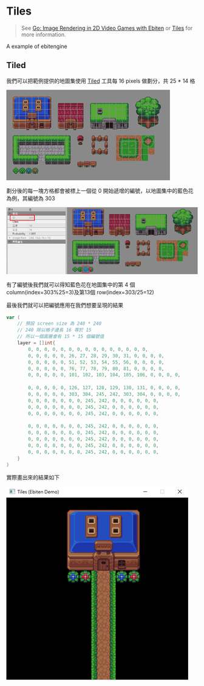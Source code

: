 # Tiles

> See [Go: Image Rendering in 2D Video Games with Ebiten](https://medium.com/a-journey-with-go/go-image-rendering-in-2d-video-games-with-ebiten-912cc2360c4f) or [Tiles](https://ebiten.org/examples/tiles.html) for more information.

A example of ebitengine

## Tiled

我們可以把範例提供的地圖集使用 [Tiled](https://www.mapeditor.org/) 工具每 16 pixels 做劃分，共 25 * 14 格

![tiled](docs/images/tiled_image.png)

劃分後的每一塊方格都會被標上一個從 0 開始遞增的編號，以地圖集中的藍色花為例，其編號為 303

![blue flower](docs/images/blue_flower.png)

有了編號後我們就可以得知藍色花在地圖集中的第 4 個 column(index=303%25=3)及第13個 row(index=303/25=12)

最後我們就可以把編號應用在我們想要呈現的結果
```go
var (
    // 預設 screen size 為 240 * 240
    // 240 除以格子邊長 16 等於 15
    // 所以一個圖層會有 15 * 15 個編號值
    layer = []int{
        0, 0, 0, 0, 0, 0, 0, 0, 0, 0, 0, 0, 0, 0, 0,
        0, 0, 0, 0, 0, 26, 27, 28, 29, 30, 31, 0, 0, 0, 0,
        0, 0, 0, 0, 0, 51, 52, 53, 54, 55, 56, 0, 0, 0, 0,
        0, 0, 0, 0, 0, 76, 77, 78, 79, 80, 81, 0, 0, 0, 0,
        0, 0, 0, 0, 0, 101, 102, 103, 104, 105, 106, 0, 0, 0, 0,

        0, 0, 0, 0, 0, 126, 127, 128, 129, 130, 131, 0, 0, 0, 0,
        0, 0, 0, 0, 0, 303, 304, 245, 242, 303, 304, 0, 0, 0, 0,
        0, 0, 0, 0, 0, 0, 0, 245, 242, 0, 0, 0, 0, 0, 0,
        0, 0, 0, 0, 0, 0, 0, 245, 242, 0, 0, 0, 0, 0, 0,
        0, 0, 0, 0, 0, 0, 0, 245, 242, 0, 0, 0, 0, 0, 0,

        0, 0, 0, 0, 0, 0, 0, 245, 242, 0, 0, 0, 0, 0, 0,
        0, 0, 0, 0, 0, 0, 0, 245, 242, 0, 0, 0, 0, 0, 0,
        0, 0, 0, 0, 0, 0, 0, 245, 242, 0, 0, 0, 0, 0, 0,
        0, 0, 0, 0, 0, 0, 0, 245, 242, 0, 0, 0, 0, 0, 0,
        0, 0, 0, 0, 0, 0, 0, 245, 242, 0, 0, 0, 0, 0, 0,
    }
)
```

實際畫出來的結果如下

![layer](docs/images/layer.png)
